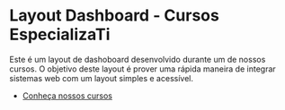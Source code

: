 # Layout Dashboard - Cursos EspecializaTi

Este é um layout de dashoboard desenvolvido durante um de nossos cursos. O objetivo deste layout é prover uma rápida maneira de integrar sistemas web com um layout simples e acessível.

- [Conheça nossos cursos](https://academy.especializati.com.br)